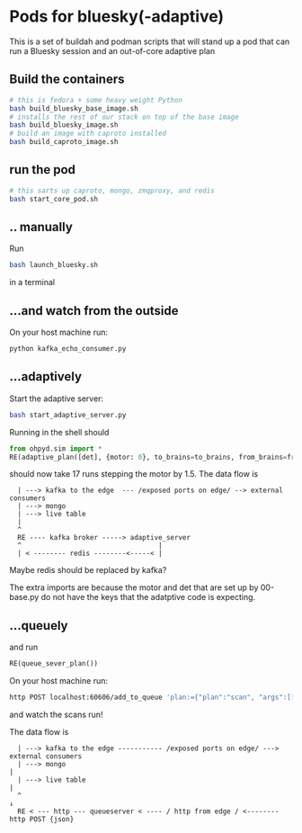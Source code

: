 # Pods for bluesky(-adaptive)

This is a set of buildah and podman scripts that will stand up a pod that
can run a Bluesky session and an out-of-core adaptive plan

## Build the containers

```sh
# this is fedora + some heavy weight Python
bash build_bluesky_base_image.sh
# installs the rest of our stack on top of the base image
bash build_bluesky_image.sh
# build an image with caproto installed
bash build_caproto_image.sh
```

## run the pod

```sh
# this sarts up caproto, mongo, zmqproxy, and redis
bash start_core_pod.sh
```

## .. manually

Run

```sh
bash launch_bluesky.sh
```

in a terminal


## ...and watch from the outside

On your host machine run:

```bash
python kafka_echo_consumer.py
```


##  ...adaptively

Start the adaptive server:

```sh
bash start_adaptive_server.py
```


Running in the shell should

```python
from ohpyd.sim import *
RE(adaptive_plan([det], {motor: 0}, to_brains=to_brains, from_brains=from_brains))
```

should now take 17 runs stepping the motor by 1.5.  The data flow is

```
  | ---> kafka to the edge  --- /exposed ports on edge/ --> external consumers
  | ---> mongo
  | ---> live table
  |
  ^
  RE ---- kafka broker -----> adaptive_server
  ^                                  |
  | < -------- redis --------<-----< |

```

Maybe redis should be replaced by kafka?

The extra imports are because the motor and det that are set up by 00-base.py do not have
the keys that the adatptive code is expecting.


## ...queuely

and run

```python
RE(queue_sever_plan())
```

On your host machine run:

```bash
http POST localhost:60606/add_to_queue 'plan:={"plan":"scan", "args":[["pinhole"], "motor_ph", -10, 10, 25]}'
```

and watch the scans run!

The data flow is

```
  | ---> kafka to the edge ----------- /exposed ports on edge/ ---> external consumers
  | ---> mongo                                                                 |
  | ---> live table                                                            |
  ^                                                                            ↓
  RE < --- http --- queueserver < ---- / http from edge / <-------- http POST {json}


```
